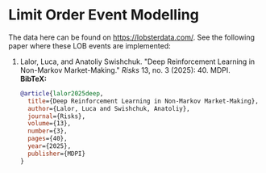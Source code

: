 # Limit Order Event Modelling

The data here can be found on https://lobsterdata.com/. See the following paper where these LOB events are implemented:

1. Lalor, Luca, and Anatoliy Swishchuk. "Deep Reinforcement Learning in Non-Markov Market-Making." *Risks* 13, no. 3 (2025): 40. MDPI.  
   **BibTeX:**
   ```bibtex
   @article{lalor2025deep,
     title={Deep Reinforcement Learning in Non-Markov Market-Making},
     author={Lalor, Luca and Swishchuk, Anatoliy},
     journal={Risks},
     volume={13},
     number={3},
     pages={40},
     year={2025},
     publisher={MDPI}
   }
